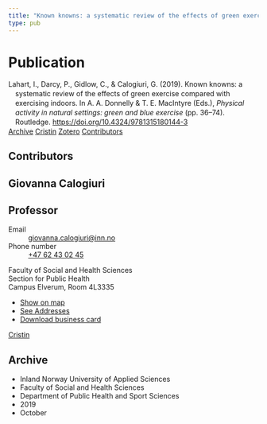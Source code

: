 ```yaml
---
title: "Known knowns: a systematic review of the effects of green exercise compared with exercising indoors"
type: pub
---
```

<h1>Publication</h1>
<article id="csl-bib-container-ZYLJUAF6" class="csl-bib-container">
  <div class="csl-bib-body" style="line-height: 1.35; padding-left: 1em; text-indent:-1em;">
  <div class="csl-entry">Lahart, I., Darcy, P., Gidlow, C., &amp; Calogiuri, G. (2019). Known knowns: a systematic review of the effects of green exercise compared with exercising indoors. In A. A. Donnelly &amp; T. E. MacIntyre (Eds.), <i>Physical activity in natural settings: green and blue exercise</i> (pp. 36&#x2013;74). Routledge. <a href="https://doi.org/10.4324/9781315180144-3">https://doi.org/10.4324/9781315180144-3</a></div>
</div>
  <div class="csl-bib-buttons">
    <a href="#taxonomy-article-ZYLJUAF6" class="csl-bib-button">Archive</a>
    <a href="https://app.cristin.no/results/show.jsf?id=1740992" alt="Cristin URL" class="csl-bib-button">Cristin</a>
    <a href="http://zotero.org/groups/5022929/items/ZYLJUAF6" alt="Zotero URL" class="csl-bib-button">Zotero</a>
    <a href="#contributors-article-ZYLJUAF6" class="csl-bib-button">Contributors</a>
  </div>
  <div id="csl-bib-meta-container-ZYLJUAF6"></div>
</article>
<div id="csl-bib-meta-ZYLJUAF6" class="csl-bib-meta">
  <article id="contributors-article-ZYLJUAF6" class="contributors-article">
    <h1>Contributors</h1>
    <div class="personas">
<div class="vrtx-hinn-person-card">
<div class="photo">
<i class="lar la-user-circle missing-person"></i>
</div>
<div class="info">
<hgroup><h1>Giovanna Calogiuri</h1>
<h2>Professor</h2>
</hgroup><dl>
<dt>Email</dt>
<dd>
<a href="mailto:giovanna.calogiuri@inn.no">giovanna.calogiuri@inn.no</a>
</dd>
<dt>Phone number</dt>
<dd><a href="tel:+4762430245">
+47 62 43 02 45
</a></dd>
</dl>
<p>
Faculty of Social and Health Sciences<br>
Section for Public Health<br>
Campus Elverum,
Room 4L3335
</p>
<ul class="vrtx-hinn-links">
<li><a href="https://www.google.com/maps?q=60.88177,11.53669">Show on map</a></li>
<li><a href="https://www.inn.no/english/find-an-employee/giovanna-calogiuri.html#vrtx-hinn-addresses">See Addresses</a></li>
<li><a href="https://www.inn.no/english/find-an-employee/giovanna-calogiuri.html?vrtx=vcf">Download business card</a></li>
</ul>
</div>
</div>
<a href="https://app.cristin.no/persons/show.jsf?id=358086" alt="Cristin URL" class="personas-cristin">Cristin</a>
</div>
  </article>
  <article id="taxonomy-article-ZYLJUAF6" class="taxonomy-article">
    <h1>Archive</h1>
    <ul>
      <li>Inland Norway University of Applied Sciences</li>
      <li>Faculty of Social and Health Sciences</li>
      <li>Department of Public Health and Sport Sciences</li>
      <li>2019</li>
      <li>October</li>
    </ul>
  </article>
</div>

